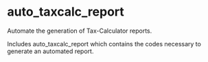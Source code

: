 # auto_taxcalc_report
Automate the generation of Tax-Calculator reports.

Includes auto_taxcalc_report which contains the codes necessary to generate an automated report. 
